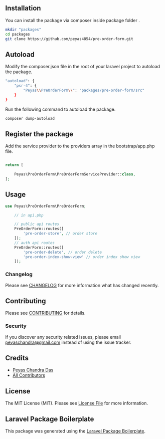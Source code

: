 ## Installation

You can install the package via composer inside package folder .

```bash
mkdir "packages"
cd packages
git clone https://github.com/peyas4854/pre-order-form.git
```

## Autoload

Modify the composer.json file in the root of your laravel project to autoload the package.

```bash
"autoload": {
    "psr-4": {
        "Peyas\\PreOrderForm\\": "packages/pre-order-form/src"
    }
}
```

Run the following command to autoload the package.

```bash
composer dump-autoload
```

## Register the package

Add the service provider to the providers array in the bootstrap/app.php file.

```php

return [
  
    Peyas\PreOrderForm\PreOrderFormServiceProvider::class,
];
```

## Usage

```php
use Peyas\PreOrderForm\PreOrderForm;

    // in api.php

    // public api routes
    PreOrderForm::routes([
        'pre-order-store', // order store 
    ]);
    // auth api routes
    PreOrderForm::routes([
        'pre-order-delete', // order delete
        'pre-order-index-show-view' // order index show view
    ]);

```

### Changelog

Please see [CHANGELOG](CHANGELOG.md) for more information what has changed recently.

## Contributing

Please see [CONTRIBUTING](CONTRIBUTING.md) for details.

### Security

If you discover any security related issues, please email peyaschandra@gmail.com instead of using the issue tracker.

## Credits

- [Peyas Chandra Das](https://github.com/peyas)
- [All Contributors](../../contributors)

## License

The MIT License (MIT). Please see [License File](LICENSE.md) for more information.

## Laravel Package Boilerplate

This package was generated using the [Laravel Package Boilerplate](https://laravelpackageboilerplate.com).
